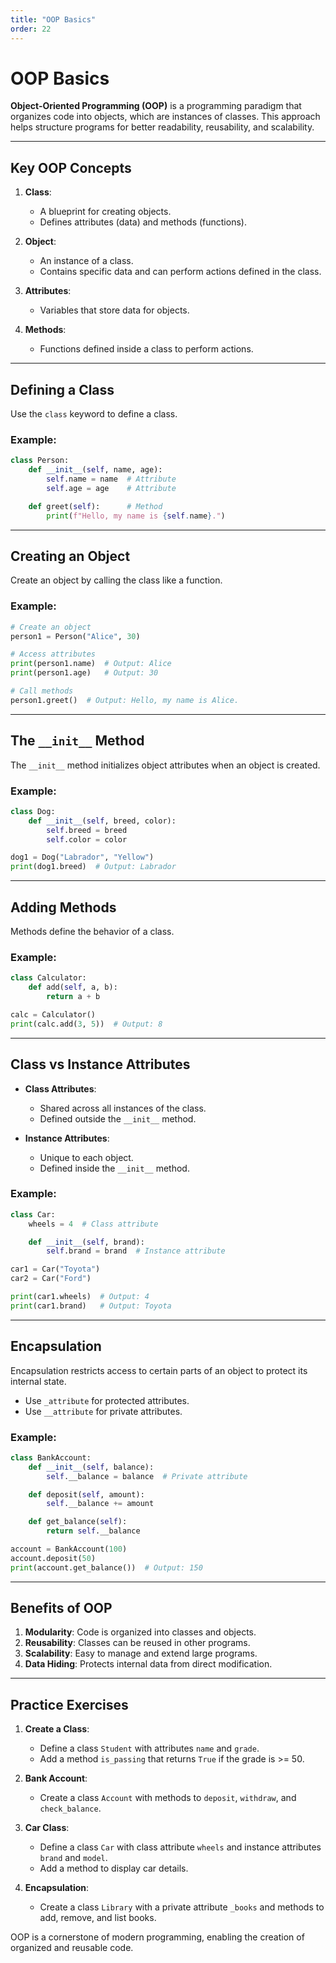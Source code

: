 ```yaml
---
title: "OOP Basics"
order: 22
---
```


# OOP Basics

**Object-Oriented Programming (OOP)** is a programming paradigm that organizes code into objects, which are instances of classes. This approach helps structure programs for better readability, reusability, and scalability.

---

## Key OOP Concepts

1. **Class**:
   - A blueprint for creating objects.
   - Defines attributes (data) and methods (functions).

2. **Object**:
   - An instance of a class.
   - Contains specific data and can perform actions defined in the class.

3. **Attributes**:
   - Variables that store data for objects.

4. **Methods**:
   - Functions defined inside a class to perform actions.

---

## Defining a Class

Use the `class` keyword to define a class.

### Example:
```python
class Person:
    def __init__(self, name, age):
        self.name = name  # Attribute
        self.age = age    # Attribute

    def greet(self):      # Method
        print(f"Hello, my name is {self.name}.")
```

---

## Creating an Object

Create an object by calling the class like a function.

### Example:
```python
# Create an object
person1 = Person("Alice", 30)

# Access attributes
print(person1.name)  # Output: Alice
print(person1.age)   # Output: 30

# Call methods
person1.greet()  # Output: Hello, my name is Alice.
```

---

## The `__init__` Method

The `__init__` method initializes object attributes when an object is created.

### Example:
```python
class Dog:
    def __init__(self, breed, color):
        self.breed = breed
        self.color = color

dog1 = Dog("Labrador", "Yellow")
print(dog1.breed)  # Output: Labrador
```

---

## Adding Methods

Methods define the behavior of a class.

### Example:
```python
class Calculator:
    def add(self, a, b):
        return a + b

calc = Calculator()
print(calc.add(3, 5))  # Output: 8
```

---

## Class vs Instance Attributes

- **Class Attributes**:
  - Shared across all instances of the class.
  - Defined outside the `__init__` method.

- **Instance Attributes**:
  - Unique to each object.
  - Defined inside the `__init__` method.

### Example:
```python
class Car:
    wheels = 4  # Class attribute

    def __init__(self, brand):
        self.brand = brand  # Instance attribute

car1 = Car("Toyota")
car2 = Car("Ford")

print(car1.wheels)  # Output: 4
print(car1.brand)   # Output: Toyota
```

---

## Encapsulation

Encapsulation restricts access to certain parts of an object to protect its internal state.

- Use `_attribute` for protected attributes.
- Use `__attribute` for private attributes.

### Example:
```python
class BankAccount:
    def __init__(self, balance):
        self.__balance = balance  # Private attribute

    def deposit(self, amount):
        self.__balance += amount

    def get_balance(self):
        return self.__balance

account = BankAccount(100)
account.deposit(50)
print(account.get_balance())  # Output: 150
```

---

## Benefits of OOP

1. **Modularity**: Code is organized into classes and objects.
2. **Reusability**: Classes can be reused in other programs.
3. **Scalability**: Easy to manage and extend large programs.
4. **Data Hiding**: Protects internal data from direct modification.

---

## Practice Exercises

1. **Create a Class**:
   - Define a class `Student` with attributes `name` and `grade`.
   - Add a method `is_passing` that returns `True` if the grade is >= 50.

2. **Bank Account**:
   - Create a class `Account` with methods to `deposit`, `withdraw`, and `check_balance`.

3. **Car Class**:
   - Define a class `Car` with class attribute `wheels` and instance attributes `brand` and `model`.
   - Add a method to display car details.

4. **Encapsulation**:
   - Create a class `Library` with a private attribute `_books` and methods to add, remove, and list books.

OOP is a cornerstone of modern programming, enabling the creation of organized and reusable code.